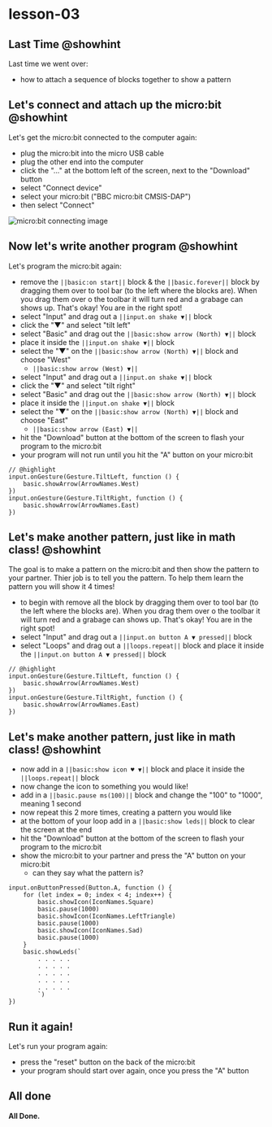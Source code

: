 # lesson-03

## Last Time @showhint

Last time we went over:
- how to attach a sequence of blocks together to show a pattern

## Let's connect and attach up the micro:bit @showhint

Let's get the micro:bit connected to the computer again:
- plug the micro:bit into the micro USB cable
- plug the other end into the computer
- click the "..." at the bottom left of the screen, next to the "Download" button
- select "Connect device"
- select your micro:bit ("BBC micro:bit CMSIS-DAP")
- then select "Connect"

![micro:bit connecting image](https://raw.githubusercontent.com/Mr-Coxall/Microbit-Christmas-Decoration/master/docs/static/pair.png)

## Now let's write another program @showhint

Let's program the micro:bit again:
- remove the ``||basic:on start||`` block & the ``||basic.forever||`` block by dragging them over to tool bar (to the left where the blocks are). When you drag them over o the toolbar it will turn red and a grabage can shows up. That's okay! You are in the right spot!
- select "Input" and drag out a ``||input.on shake ▼||`` block
- click the "▼" and select "tilt left"
- select "Basic" and drag out the ``||basic:show arrow (North) ▼||`` block
- place it inside the ``||input.on shake ▼||`` block
- select the "▼" on the ``||basic:show arrow (North) ▼||`` block and choose "West"
  - ``||basic:show arrow (West) ▼||``
- select "Input" and drag out a ``||input.on shake ▼||`` block
- click the "▼" and select "tilt right"
- select "Basic" and drag out the ``||basic:show arrow (North) ▼||`` block
- place it inside the ``||input.on shake ▼||`` block
- select the "▼" on the ``||basic:show arrow (North) ▼||`` block and choose "East"
  - ``||basic:show arrow (East) ▼||``
- hit the "Download" button at the bottom of the screen to flash your program to the micro:bit
- your program will not run until you hit the "A" button on your micro:bit

```blocks
// @highlight
input.onGesture(Gesture.TiltLeft, function () {
    basic.showArrow(ArrowNames.West)
})
input.onGesture(Gesture.TiltRight, function () {
    basic.showArrow(ArrowNames.East)
})
```

## Let's make another pattern, just like in math class! @showhint

The goal is to make a pattern on the micro:bit and then show the pattern to your partner. Thier job is to tell you the pattern. To help them learn the pattern you will show it 4 times!
- to begin with remove all the block by dragging them over to tool bar (to the left where the blocks are). When you drag them over o the toolbar it will turn red and a grabage can shows up. That's okay! You are in the right spot!
- select "Input" and drag out a ``||input.on button A ▼ pressed||`` block
- select "Loops" and drag out a ``||loops.repeat||`` block and place it inside the ``||input.on button A ▼ pressed||`` block 

```blocks
// @highlight
input.onGesture(Gesture.TiltLeft, function () {
    basic.showArrow(ArrowNames.West)
})
input.onGesture(Gesture.TiltRight, function () {
    basic.showArrow(ArrowNames.East)
})
```
## Let's make another pattern, just like in math class! @showhint

- now add in a ``||basic:show icon ♥ ▼||`` block and place it inside the ``||loops.repeat||`` block
- now change the icon to something you would like!
- add in a ``||basic.pause ms(100)||`` block and change the "100" to "1000", meaning 1 second
- now repeat this 2 more times, creating a pattern you would like
- at the bottom of your loop add in a ``||basic:show leds||`` block to clear the screen at the end
- hit the "Download" button at the bottom of the screen to flash your program to the micro:bit
- show the micro:bit to your partner and press the "A" button on your micro:bit
  - can they say what the pattern is?

```blocks
input.onButtonPressed(Button.A, function () {
    for (let index = 0; index < 4; index++) {
        basic.showIcon(IconNames.Square)
        basic.pause(1000)
        basic.showIcon(IconNames.LeftTriangle)
        basic.pause(1000)
        basic.showIcon(IconNames.Sad)
        basic.pause(1000)
    }
    basic.showLeds(`
        . . . . .
        . . . . .
        . . . . .
        . . . . .
        . . . . .
        `)
})
```

## Run it again!

Let's run your program again:
- press the "reset" button on the back of the micro:bit
- your program should start over again, once you press the "A" button

## All done

**All Done.**
